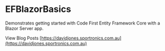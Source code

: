 # EFBlazorBasics
Demonstrates getting started with Code First Entity Framework Core with a Blazor Server app.

View Blog Posts [https://davidjones.sportronics.com.au](https://davidjones.sportronics.com.au)

